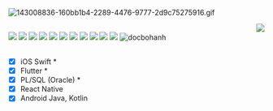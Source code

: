 
[//]: ![92398696-07e9ae00-f164-11ea-9f4f-42df807a6218](https://user-images.githubusercontent.com/18329471/143008836-160bb1b4-2289-4476-9777-2d9c75275916.gif)

![143008836-160bb1b4-2289-4476-9777-2d9c75275916.gif](https://user-images.githubusercontent.com/18329471/143008836-160bb1b4-2289-4476-9777-2d9c75275916.gif)

<img style="float: right" align="right" src="https://github-readme-stats.vercel.app/api?username=docbohanh&count_private=false&show_icons=true&hide_border=false">

<div style="clear:both; width: 100%;"> 
  <img src="https://img.shields.io/badge/swift-F54A2A?style=flat&logo=swift&logoColor=white"> 
  <img src="https://img.shields.io/badge/Flutter-%2302569B.svg?style=flat&logo=Flutter&logoColor=white"> 
  <img src="https://img.shields.io/badge/Oracle-F80000?style=flat&logo=oracle&logoColor=white"> 
  <img src="https://img.shields.io/badge/Android-0000FF.svg?logo=android&style=flat">   
  <img src="https://img.shields.io/badge/react_native-%2320232a.svg?style=flat&logo=react&logoColor=%2361DAFB"> 
  <img src="https://img.shields.io/badge/HTML5-222222.svg?logo=html5&style=flat">
  <img src="https://img.shields.io/badge/CSS3-1572B6.svg?logo=css3&style=flat">
  <img src="https://img.shields.io/badge/javascript-3577c4.svg?logo=javascript&style=flat">   
  <img src="https://img.shields.io/badge/Python-f9d64e.svg?logo=python&style=flat"> 
  <img src="https://img.shields.io/badge/Raspberry%20Pi-C51A4A.svg?logo=Raspberry%20Pi&style=flat"> 
  <img src="https://img.shields.io/badge/-Docker-222222.svg?logo=docker&style=flat"> 
  <img src="https://komarev.com/ghpvc/?username=docbohanh&label=Profile%20views&color=0e75b6&style=flat" alt="docbohanh" />
</div>
<br>


- [x] iOS Swift * 
- [x] Flutter * 
- [x] PL/SQL (Oracle) *
- [x] React Native
- [x] Android Java, Kotlin

[//]: # (<a href="https://www.buymeacoffee.com/docbohanh" target="_blank"><img src="https://cdn.buymeacoffee.com/buttons/default-white.png" alt="Buy Me A Coffee" height="41" width="174"></a>)

### 



